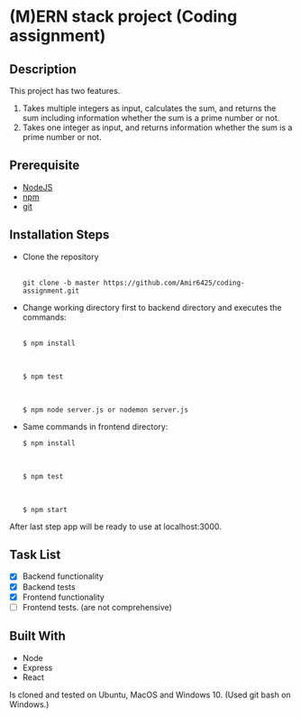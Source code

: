 # (M)ERN stack project (Coding assignment)

## Description
This project has two features.
1. Takes multiple integers as input, calculates the sum, and returns the sum including information whether the sum is a prime number or not.
2.  Takes one integer as input, and returns information whether the sum is a prime number or not.

## Prerequisite
- [NodeJS](https://nodejs.dev/) 
- [npm](https://docs.npmjs.com/cli/v7/configuring-npm/install) 
- [git](https://git-scm.com/) 

## Installation Steps
- Clone the repository\
    &emsp;
    ```
    git clone -b master https://github.com/Amir6425/coding-assignment.git
    ```
- Change working directory first to backend directory and executes the commands:  
     &emsp;
     ``` 
     $ npm install
     ```
     &emsp;
     ``` 
     $ npm test 
     ```
     &emsp;
     ```
     $ npm node server.js or nodemon server.js
     ``` 
- Same commands in frontend directory:
    &emsp;
     ``` 
     $ npm install
     ```
     &emsp;
     ``` 
     $ npm test 
     ```
     &emsp;
     ```
     $ npm start
     ``` 

    
After last step app will be ready to use at localhost:3000.

## Task List
- [x] Backend functionality 
- [x] Backend tests
- [x] Frontend functionality
- [ ] Frontend tests. (are not comprehensive)

## Built With

- Node
- Express
- React

Is cloned and tested on Ubuntu, MacOS and Windows 10. (Used git bash on Windows.)

